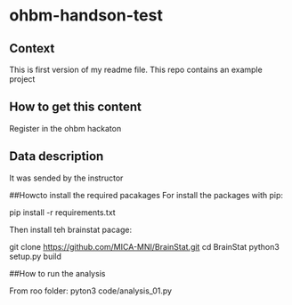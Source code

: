 # ohbm-handson-test
## Context
This is first version of my readme file. 
This repo contains an example project
## How to get this content
Register in the ohbm hackaton
## Data description
It was sended by the instructor

##Howcto install the required pacakages
For install the packages with pip:

pip install -r requirements.txt


Then install teh brainstat pacage:
	
git clone https://github.com/MICA-MNI/BrainStat.git
cd BrainStat
python3 setup.py build

##How to run the analysis

From roo folder:
pyton3 code/analysis_01.py
